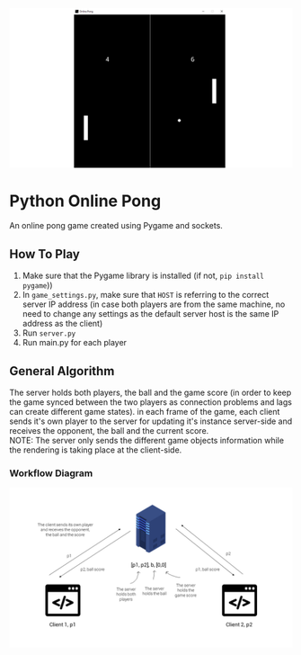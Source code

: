 ![Thumbnail](images/thumbnail.png)

# Python Online Pong
An online pong game created using Pygame and sockets.

## How To Play
1. Make sure that the Pygame library is installed (if not, `pip install pygame`))
2. In `game_settings.py`, make sure that `HOST` is referring to the correct server IP address (in case both players are from the same machine, no need to change any settings as the default server host is the same IP address as the client)
3. Run `server.py`
4. Run main.py for each player

## General Algorithm
The server holds both players, the ball and the game score (in order to keep the game synced between the two players as connection problems and lags can create different game states).
in each frame of the game, each client sends it's own player to the server for updating it's instance server-side and receives the opponent, the ball and the current score.  
NOTE: The server only sends the different game objects information while the rendering is taking place at the client-side.

### Workflow Diagram
![Workflow Diagram](images/workflow_diagram.png)

